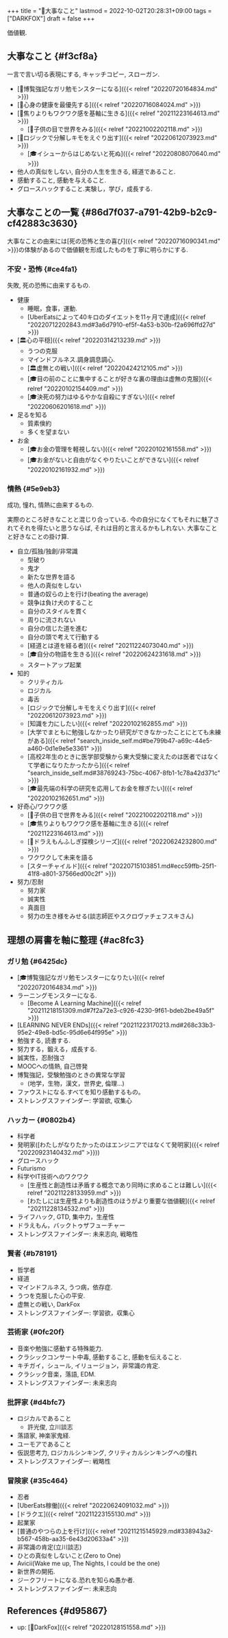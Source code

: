 +++
title = "🦊大事なこと"
lastmod = 2022-10-02T20:28:31+09:00
tags = ["DARKFOX"]
draft = false
+++

価値観.


## 大事なこと {#f3cf8a}

一言で言い切る表現にする, キャッチコピー, スローガン.

-   [🦊博覧強記なガリ勉モンスターになる]({{< relref "20220720164834.md" >}})
-   [🦊心身の健康を最優先する]({{< relref "20220716084024.md" >}})
-   [🦊焦りよりもワクワク感を基軸に生きる]({{< relref "20211223164613.md" >}})
    -   [🦊子供の目で世界をみる]({{< relref "20221002202118.md" >}})
-   [🦊ロジックで分解しキモをえぐり出す]({{< relref "20220612073923.md" >}})
    -   [🎓イシューからはじめないと死ぬ]({{< relref "20220808070640.md" >}})
-   他人の真似をしない, 自分の人生を生きる, 経道であること.
-   感動すること, 感動を与えること.
-   グロースハックすること.実験し，学び，成長する.


## 大事なことの一覧 {#86d7f037-a791-42b9-b2c9-cf42883c3630}

大事なことの由来には[死の恐怖と生の喜び]({{< relref "20220716090341.md" >}})の体験があるので価値観を形成したものを丁寧に明らかにする.


### 不安・恐怖 {#ce4fa1}

失敗, 死の恐怖に由来するもの.

-   健康
    -   睡眠，食事，運動.
    -   [UberEatsによって40キロのダイエットを11ヶ月で達成]({{< relref "20220712202843.md#3a6d7910-ef5f-4a53-b30b-f2a696ffd27d" >}})
-   [🏛心の平穏]({{< relref "20220314213239.md" >}})
    -   うつの克服
    -   マインドフルネス.調身調息調心.
    -   [🏛虚無との戦い]({{< relref "20220424212105.md" >}})
    -   [🎓目の前のことに集中することが好きな裏の理由は虚無の克服]({{< relref "20220102154409.md" >}})
    -   [🎓決死の努力はゆるやかな自殺にすぎない]({{< relref "20220606201618.md" >}})
-   足るを知る
    -   質素倹約
    -   多くを望まない
-   お金
    -   [🎓お金の管理を軽視しない]({{< relref "20220102161558.md" >}})
    -   [🎓お金がないと自由がなくやりたいことができない]({{< relref "20220102161932.md" >}})


### 情熱 {#5e9eb3}

成功, 憧れ, 情熱に由来するもの.

実際のところ好きなことと混じり合っている. 今の自分になくてもそれに魅了されてそれを得たいと思うならば, それは目的と言えるかもしれない. 大事なことと好きなことの掛け算.

-   自立/孤独/独創/非常識
    -   型破り
    -   鬼才
    -   新たな世界を語る
    -   他人の真似をしない
    -   普通の奴らの上を行け(beating the average)
    -   競争は負け犬のすること
    -   自分のスタイルを貫く
    -   周りに流されない
    -   自分の信じた道を進む
    -   自分の頭で考えて行動する
    -   [経道とは道を経る者]({{< relref "20211224073040.md" >}})
    -   [🎓自分の物語を生きる]({{< relref "20220624231618.md" >}})
    -   スタートアップ起業
-   知的
    -   クリティカル
    -   ロジカル
    -   毒舌
    -   [ロジックで分解しキモをえぐり出す]({{< relref "20220612073923.md" >}})
    -   [知識を力にしたい]({{< relref "20220102162855.md" >}})
    -   [大学でまともに勉強しなかったり研究ができなかったことにとても未練がある]({{< relref "search_inside_self.md#be799b47-a69c-44e5-a460-0d1e9e5e3361" >}})
    -   [高校2年生のときに医学部受験から東大受験に変えたのは医者ではなくて学者になりたかったから]({{< relref "search_inside_self.md#38769243-75bc-4067-8fb1-1c78a42d371c" >}})
    -   [🎓最先端の科学の研究を応用してお金を稼ぎたい]({{< relref "20220102162651.md" >}})
-   好奇心/ワクワク感
    -   [🦊子供の目で世界をみる]({{< relref "20221002202118.md" >}})
    -   [🎓焦りよりもワクワク感を基軸に生きる]({{< relref "20211223164613.md" >}})
    -   [📝ドラえもんふしぎ探検シリーズ]({{< relref "20220624232800.md" >}})
    -   ワクワクして未来を語る
    -   [スターチャイルド]({{< relref "20220715103851.md#ecc59ffb-25f1-41f8-a801-37566ed00c2f" >}})
-   努力/忍耐
    -   努力家
    -   誠実性
    -   真面目
    -   努力の生き様をみせる(談志師匠やスクロヴァチェフスキさん)


## 理想の肩書を軸に整理 {#ac8fc3}


### ガリ勉 {#6425dc}

-   [🎓博覧強記なガリ勉モンスターになりたい]({{< relref "20220720164834.md" >}})
-   ラーニングモンスターになる.
    -   [Become A Learning Machine]({{< relref "20211218151309.md#7f2a72e3-c926-4230-9f61-bdeb2be49a5f" >}})
-   [LEARNING NEVER ENDs]({{< relref "20211223170213.md#268c33b3-95e2-49e8-bd5c-95d6e64f995e" >}})
-   勉強する, 読書する.
-   努力する，鍛える，成長する.
-   誠実性，忍耐強さ
-   MOOCへの情熱, 自己啓発
-   博覧強記，受験勉強のときの異常な学習
    -   (地学，生物，漢文，世界史, 倫理...)
-   ファウストになる.すべてを知り感動するもの。
-   ストレングスファインダー: 学習欲, 収集心


### ハッカー {#0802b4}

-   科学者
-   発明家([わたしがなりたかったのはエンジニアではなくて発明家]({{< relref "20220923140432.md" >}}))
-   グロースハック
-   Futurismo
-   科学やIT技術へのワクワク
    -   [生産性と創造性は矛盾する概念であり同時に求めることは難しい]({{< relref "20211228133959.md" >}})
    -   [わたしには生産性よりも創造性のほうがより重要な価値観]({{< relref "20211228134532.md" >}})
-   ライフハック, GTD, 集中力，生産性
-   ドラえもん，バックトゥザフューチャー
-   ストレングスファインダー: 未来志向, 戦略性


### 賢者 {#b78191}

-   哲学者
-   経道
-   マインドフルネス, うつ病，依存症.
-   うつを克服した心の平安.
-   虚無との戦い, DarkFox
-   ストレングスファインダー: 学習欲，収集心


### 芸術家 {#0fc20f}

-   音楽や勉強に感動する特殊能力.
-   クラシックコンサート中毒, 感動すること, 感動を伝えること.
-   キチガイ，シュール, イリュージョン，非常識の肯定.
-   クラシック音楽，落語, EDM.
-   ストレングスファインダー: 未来志向


### 批評家 {#d4bfc7}

-   ロジカルであること
    -   許光俊, 立川談志
-   落語家, 神楽家鬼経.
-   ユーモアであること
-   仮説思考力, ロジカルシンキング, クリティカルシンキングへの憧れ
-   ストレングスファインダー: 戦略性


### 冒険家 {#35c464}

-   忍者
-   [UberEats稼働]({{< relref "20220624091032.md" >}})
-   [ドラクエ]({{< relref "20211223155130.md" >}})
-   起業家
-   [普通のやつらの上を行け]({{< relref "20211215145929.md#338943a2-b567-458b-aa35-6e43d20633a4" >}})
-   非常識の肯定(立川談志)
-   ひとの真似をしないこと(Zero to One)
-   Avicii(Wake me up, The Nights, I could be the one)
-   新世界の開拓.
-   ジークフリートになる.恐れを知らぬ愚か者.
-   ストレングスファインダー: 未来志向


## References {#d95867}

-   up: [🦊DarkFox]({{< relref "20220128151558.md" >}})
